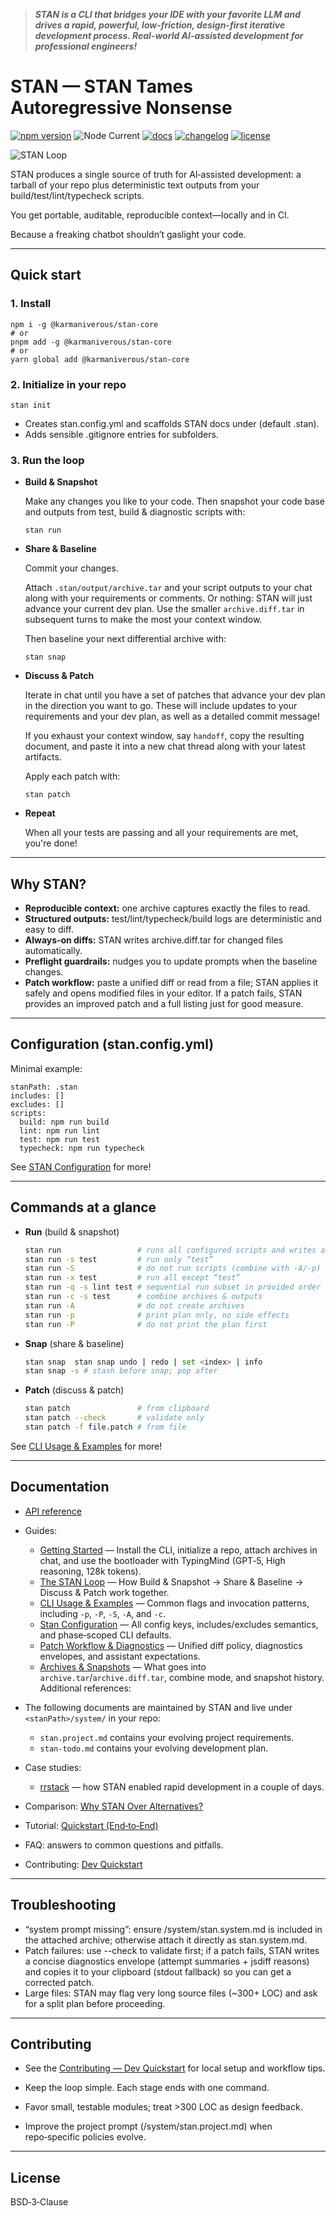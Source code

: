 > **_STAN is a CLI that bridges your IDE with your favorite LLM and drives a rapid, powerful, low-friction, design-first iterative development process. Real-world AI-assisted development for professional engineers!_**

# STAN — STAN Tames Autoregressive Nonsense

[![npm version](https://img.shields.io/npm/v/@karmaniverous/stan-core.svg)](https://www.npmjs.com/package/@karmaniverous/stan-core) ![Node Current](https://img.shields.io/node/v/@karmaniverous/stan-core) <!-- TYPEDOC_EXCLUDE --> [![docs](https://img.shields.io/badge/docs-website-blue)](https://docs.karmanivero.us/stan) [![changelog](https://img.shields.io/badge/changelog-latest-blue.svg)](https://github.com/karmaniverous/stan-core/tree/main/CHANGELOG.md)<!-- /TYPEDOC_EXCLUDE --> [![license](https://img.shields.io/badge/license-BSD--3--Clause-blue.svg)](https://github.com/karmaniverous/stan-core/tree/main/LICENSE.md)

![STAN Loop](https://github.com/karmaniverous/stan-core/raw/main/assets/stan-loop.png)

STAN produces a single source of truth for AI‑assisted development: a tarball of your repo plus deterministic text outputs from your build/test/lint/typecheck scripts.

You get portable, auditable, reproducible context—locally and in CI.

Because a freaking chatbot shouldn’t gaslight your code.

---

## Quick start

### 1. Install

```
npm i -g @karmaniverous/stan-core
# or
pnpm add -g @karmaniverous/stan-core
# or
yarn global add @karmaniverous/stan-core
```

### 2. Initialize in your repo

```
stan init
```

- Creates stan.config.yml and scaffolds STAN docs under <stanPath> (default .stan).
- Adds sensible .gitignore entries for <stanPath> subfolders.

### 3. Run the loop

- **Build & Snapshot**

  Make any changes you like to your code. Then snapshot your code base and outputs from test, build & diagnostic scripts with:

  ```
  stan run
  ```

- **Share & Baseline**

  Commit your changes.

  Attach `.stan/output/archive.tar` and your script outputs to your chat along with your requirements or comments. Or nothing: STAN will just advance your current dev plan. Use the smaller `archive.diff.tar` in subsequent turns to make the most your context window.

  Then baseline your next differential archive with:

  ```
  stan snap
  ```

- **Discuss & Patch**

  Iterate in chat until you have a set of patches that advance your dev plan in the direction you want to go. These will include updates to your requirements and your dev plan, as well as a detailed commit message!

  If you exhaust your context window, say `handoff`, copy the resulting document, and paste it into a new chat thread along with your latest artifacts.

  Apply each patch with:

  ```
  stan patch
  ```

- **Repeat**

  When all your tests are passing and all your requirements are met, you're done!

---

## Why STAN?

- **Reproducible context:** one archive captures exactly the files to read.
- **Structured outputs:** test/lint/typecheck/build logs are deterministic and easy to diff.
- **Always‑on diffs:** STAN writes archive.diff.tar for changed files automatically.
- **Preflight guardrails:** nudges you to update prompts when the baseline changes.
- **Patch workflow:** paste a unified diff or read from a file; STAN applies it safely and opens modified files in your editor. If a patch fails, STAN provides an improved patch and a full listing just for good measure.

---

## Configuration (stan.config.yml)

Minimal example:

```
stanPath: .stan
includes: []
excludes: []
scripts:
  build: npm run build
  lint: npm run lint
  test: npm run test
  typecheck: npm run typecheck
```

See [STAN Configuration](https://docs.karmanivero.us/stan/documents/Stan_Configuration.html) for more!

---

## Commands at a glance

- **Run** (build & snapshot)
  ```bash
  stan run                 # runs all configured scripts and writes archives
  stan run -s test         # run only “test”
  stan run -S              # do not run scripts (combine with -A/-p)
  stan run -x test         # run all except “test”
  stan run -q -s lint test # sequential run subset in provided order
  stan run -c -s test      # combine archives & outputs
  stan run -A              # do not create archives
  stan run -p              # print plan only, no side effects
  stan run -P              # do not print the plan first
  ```
- **Snap** (share & baseline)
  ```bash
  stan snap  stan snap undo | redo | set <index> | info
  stan snap -s # stash before snap; pop after
  ```
- **Patch** (discuss & patch)
  ```bash
  stan patch               # from clipboard
  stan patch --check       # validate only
  stan patch -f file.patch # from file
  ```

See [CLI Usage & Examples](https://docs.karmanivero.us/stan/documents/CLI_Usage___Examples.html) for more!

---

## Documentation

- [API reference](https://docs.karmanivero.us/stan)
- Guides:
  - [Getting Started](https://docs.karmanivero.us/stan/documents/Getting_Started.html) — Install the CLI, initialize a repo, attach archives in chat, and use the bootloader with TypingMind (GPT‑5, High reasoning, 128k tokens).
  - [The STAN Loop](https://docs.karmanivero.us/stan/documents/The_STAN_Loop.html) — How Build & Snapshot → Share & Baseline → Discuss & Patch work together.
  - [CLI Usage & Examples](https://docs.karmanivero.us/stan/documents/CLI_Usage___Examples.html) — Common flags and invocation patterns, including `-p`, `-P`, `-S`, `-A`, and `-c`.
  - [Stan Configuration](https://docs.karmanivero.us/stan/documents/Stan_Configuration.html) — All config keys, includes/excludes semantics, and phase‑scoped CLI defaults.
  - [Patch Workflow & Diagnostics](https://docs.karmanivero.us/stan/documents/Patch_Workflow___Diagnostics.html) — Unified diff policy, diagnostics envelopes, and assistant expectations.
  - [Archives & Snapshots](https://docs.karmanivero.us/stan/documents/Archives___Snapshots.html) — What goes into `archive.tar`/`archive.diff.tar`, combine mode, and snapshot history. Additional references:

- The following documents are maintained by STAN and live under `<stanPath>/system/` in your repo:
  - `stan.project.md` contains your evolving project requirements.
  - `stan-todo.md` contains your evolving development plan.
- Case studies:
  - [rrstack](https://docs.karmanivero.us/stan/documents/Case_Study_%E2%80%94_rrstack.html) — how STAN enabled rapid development in a couple of days.
- Comparison: [Why STAN Over Alternatives?](https://docs.karmanivero.us/stan/documents/Why_STAN_Over_Alternatives_.html)
- Tutorial: [Quickstart (End‑to‑End)](<https://docs.karmanivero.us/stan/documents/Tutorial_%E2%80%94_Quickstart_(End%E2%80%91to%E2%80%91End).html>)
- FAQ: answers to common questions and pitfalls.
- Contributing: [Dev Quickstart](https://docs.karmanivero.us/stan/documents/Contributing_%E2%80%94_Dev_Quickstart.html)

---

## Troubleshooting

- “system prompt missing”: ensure <stanPath>/system/stan.system.md is included in the attached archive; otherwise attach it directly as stan.system.md.
- Patch failures: use --check to validate first; if a patch fails, STAN writes a concise diagnostics envelope (attempt summaries + jsdiff reasons) and copies it to your clipboard (stdout fallback) so you can get a corrected patch.
- Large files: STAN may flag very long source files (~300+ LOC) and ask for a split plan before proceeding.

---

## Contributing

- See the [Contributing — Dev Quickstart](https://docs.karmanivero.us/stan/documents/Contributing_%E2%80%94_Dev_Quickstart.html) for local setup and workflow tips.

- Keep the loop simple. Each stage ends with one command.
- Favor small, testable modules; treat >300 LOC as design feedback.
- Improve the project prompt (<stanPath>/system/stan.project.md) when repo‑specific policies evolve.

---

## License

BSD‑3‑Clause
